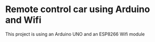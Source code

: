 # Remote control car using Arduino and Wifi
This project is using an Arduino UNO and an ESP8266 Wifi module
